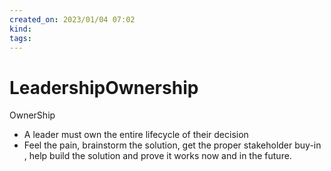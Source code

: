 ```yaml
---
created_on: 2023/01/04 07:02
kind:
tags:
---
```


# LeadershipOwnership


OwnerShip

* A leader must own the entire lifecycle of their decision
* Feel the pain, brainstorm the solution, get the proper stakeholder buy-in , help build the solution and prove it works now and in the future.

